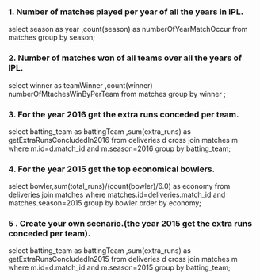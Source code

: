 ### 1. Number of matches played per year of all the years in IPL.

 select  season as year ,count(season) as numberOfYearMatchOccur from matches group by season;

### 2. Number of matches won of all teams over all the years of IPL.

 select winner as teamWinner ,count(winner) numberOfMtachesWinByPerTeam  from matches group by winner ;


### 3. For the year 2016 get the extra runs conceded per team.

 select batting_team as battingTeam ,sum(extra_runs) as getExtraRunsConcludedIn2016 from deliveries d  cross 
          join matches m where m.id=d.match_id and m.season=2016 group by batting_team;

### 4. For the year 2015 get the top economical bowlers.

   select bowler,sum(total_runs)/(count(bowler)/6.0) as economy from deliveries join matches where matches.id=deliveries.match_id and matches.season=2015     group by bowler  order by economy;


   
### 5 .  Create your own scenario.(the year 2015 get the extra runs conceded per team).


 select batting_team as battingTeam ,sum(extra_runs) as getExtraRunsConcludedIn2015 from deliveries d  cross 
          join matches m where m.id=d.match_id and m.season=2015 group by batting_team;
